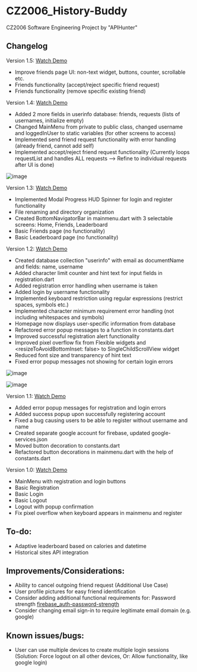 # CZ2006_History-Buddy
CZ2006 Software Engineering Project by "APIHunter"

## Changelog
Version 1.5: [Watch Demo](https://user-images.githubusercontent.com/68913871/159002749-0b6996c3-9691-4ad4-9da8-5161a813cfd9.mp4)
- Improve friends page UI: non-text widget, buttons, counter, scrollable etc.
- Friends functionality (accept/reject specific friend request)
- Friends functionality (remove specific existing friend)

Version 1.4: [Watch Demo](https://user-images.githubusercontent.com/68913871/156759378-dbfb66f8-ef9e-4dad-b8e1-6263d73b68f5.mp4)
- Added 2 more fields in userinfo database: friends, requests (lists of usernames, initialize empty)
- Changed MainMenu from private to public class, changed username and loggedInUser to static variables (for other screens to access)
- Implemented send friend request functionality with error handling (already friend, cannot add self)
- Implemented accept/reject friend request functionality (Currently loops requestList and handles ALL requests --> Refine to individual requests after UI is done)

![image](https://user-images.githubusercontent.com/68913871/156759019-bbc2a039-82f3-4bc5-82e0-49621c50350d.png)

Version 1.3: [Watch Demo](https://user-images.githubusercontent.com/68913871/155989356-f33e4ced-5458-4d3f-ae8a-d344a5f3d86e.mp4)
- Implemented Modal Progress HUD Spinner for login and register functionality
- File renaming and directory organization
- Created BottomNavigatorBar in mainmenu.dart with 3 selectable screens: Home, Friends, Leaderboard
- Basic Friends page (no functionality)
- Basic Leaderboard page (no functionality)

Version 1.2: [Watch Demo](https://user-images.githubusercontent.com/68913871/155840125-cc3da3f2-f93c-44f6-b937-81b8902e43ac.mp4)
- Created database collection "userinfo" with email as documentName and fields: name, username
- Added character limit counter and hint text for input fields in registration.dart
- Added registration error handling when username is taken
- Added login by username functionality
- Implemented keyboard restriction using regular expressions (restrict spaces, symbols etc.)
- Implemented character minimum requirement error handling (not including whitespaces and symbols)
- Homepage now displays user-specific information from database
- Refactored error popup messages to a function in constants.dart
- Improved successful registration alert functionality
- Improved pixel overflow fix from Flexible widgets and <resizeToAvoidBottomInset: false> to SingleChildScrollView widget
- Reduced font size and transparency of hint text
- Fixed error popup messages not showing for certain login errors

![image](https://user-images.githubusercontent.com/68913871/155840185-bfbb4965-1e11-4ae4-b85d-3e7bc40f850c.png)

![image](https://user-images.githubusercontent.com/68913871/155840206-9f653a11-23e3-4916-a1da-ccd62b2a20de.png)

Version 1.1: [Watch Demo](https://user-images.githubusercontent.com/68913871/155537787-899eba25-506b-4693-8695-aa214b14ae9e.mp4)
- Added error popup messages for registration and login errors
- Added success popup upon successfully registering account
- Fixed a bug causing users to be able to register without username and name
- Created separate google account for firebase, updated google-services.json
- Moved button decoration to constants.dart
- Refactored button decorations in mainmenu.dart with the help of constants.dart

Version 1.0: [Watch Demo](https://user-images.githubusercontent.com/68913871/154505441-5dfd1a7d-1333-4f89-ad86-692fbb61f49d.mp4)
- MainMenu with registration and login buttons
- Basic Registration
- Basic Login
- Basic Logout
- Logout with popup confirmation
- Fix pixel overflow when keyboard appears in mainmenu and register

## To-do:
- Adaptive leaderboard based on calories and datetime
- Historical sites API integration

## Improvements/Considerations:
- Ability to cancel outgoing friend request (Additional Use Case)
- User profile pictures for easy friend identification
- Consider adding additional functional requirements for: Password strength [firebase_auth-password-strength](https://stackoverflow.com/questions/49183858/is-there-a-way-to-set-a-password-strength-for-firebase)
- Consider changing email sign-in to require legitimate email domain (e.g. google)

## Known issues/bugs:
- User can use multiple devices to create multiple login sessions (Solution: Force logout on all other devices, Or: Allow functionality, like google login)